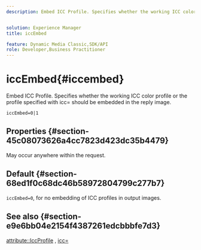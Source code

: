 ```yaml
---
description: Embed ICC Profile. Specifies whether the working ICC color profile or the profile specified with icc= should be embedded in the reply image.


solution: Experience Manager
title: iccEmbed

feature: Dynamic Media Classic,SDK/API
role: Developer,Business Practitioner
---
```


# iccEmbed{#iccembed}

Embed ICC Profile. Specifies whether the working ICC color profile or the profile specified with icc= should be embedded in the reply image.

 `iccEmbed=0|1`

## Properties {#section-45c08073626a4cc7823d423dc35b4479}

May occur anywhere within the request.

## Default {#section-68ed1f0c68dc46b58972804799c277b7}

`iccEmbed=0`, for no embedding of ICC profiles in output images.

## See also {#section-e9e6bb04e2154f4387261edcbbbfe7d3}

[attribute::IccProfile](../../../../../ir-api/material-cat/image-rendering-api-ref/c-ir-material-catalog/c-ir-attributes-reference/r-ir-iccprofilegray.md#reference-712f1d0dcca748df9aaf495681bb39e6) , [icc=](../../../../../ir-api/http-protocol/image-rendering-api-ref/c-ir-http-protocol-ref/c-ir-http-protocol-command-reference/r-ir-icc.md#reference-86a2fff3cef24982ad2063d977a16e06) 
